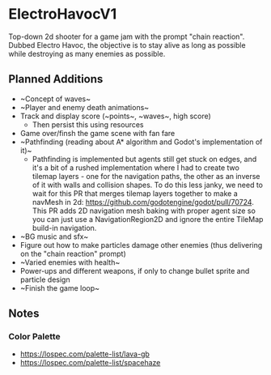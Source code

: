 # ElectroHavocV1
Top-down 2d shooter for a game jam with the prompt "chain reaction". Dubbed Electro Havoc, the objective is to stay alive as long as possible while destroying as many enemies as possible. 

## Planned Additions
* ~Concept of waves~
* ~Player and enemy death animations~
* Track and display score (~points~, ~waves~, high score)
  * Then persist this using resources
* Game over/finsh the game scene with fan fare
* ~Pathfinding (reading about A* algorithm and Godot's implementation of it)~
  * Pathfinding is implemented but agents still get stuck on edges, and it's a bit of a rushed implementation where I had to create two tilemap layers - one for the navigation paths, the other as an inverse of it with walls and collision shapes. To do this less janky, we need to wait for this PR that merges tilemap layers together to make a navMesh in 2d: https://github.com/godotengine/godot/pull/70724. This PR adds 2D navigation mesh baking with proper agent size so you can just use a NavigationRegion2D and ignore the entire TileMap build-in navigation.
* ~BG music and sfx~
* Figure out how to make particles damage other enemies (thus delivering on the "chain reaction" prompt)
* ~Varied enemies with health~
* Power-ups and different weapons, if only to change bullet sprite and particle design
* ~Finish the game loop~

## Notes
### Color Palette
* https://lospec.com/palette-list/lava-gb
* https://lospec.com/palette-list/spacehaze
